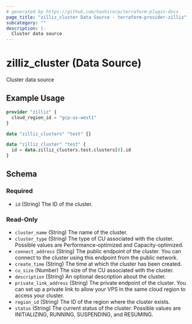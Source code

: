 ```yaml
---
# generated by https://github.com/hashicorp/terraform-plugin-docs
page_title: "zilliz_cluster Data Source - terraform-provider-zilliz"
subcategory: ""
description: |-
  Cluster data source
---
```


# zilliz_cluster (Data Source)

Cluster data source

## Example Usage

```terraform
provider "zilliz" {
  cloud_region_id = "gcp-us-west1"
}

data "zilliz_clusters" "test" {}

data "zilliz_cluster" "test" {
  id = data.zilliz_clusters.test.clusters[0].id
}
```

<!-- schema generated by tfplugindocs -->
## Schema

### Required

- `id` (String) The ID of the cluster.

### Read-Only

- `cluster_name` (String) The name of the cluster.
- `cluster_type` (String) The type of CU associated with the cluster. Possible values are Performance-optimized and Capacity-optimized.
- `connect_address` (String) The public endpoint of the cluster. You can connect to the cluster using this endpoint from the public network.
- `create_time` (String) The time at which the cluster has been created.
- `cu_size` (Number) The size of the CU associated with the cluster.
- `description` (String) An optional description about the cluster.
- `private_link_address` (String) The private endpoint of the cluster. You can set up a private link to allow your VPS in the same cloud region to access your cluster.
- `region_id` (String) The ID of the region where the cluster exists.
- `status` (String) The current status of the cluster. Possible values are INITIALIZING, RUNNING, SUSPENDING, and RESUMING.
